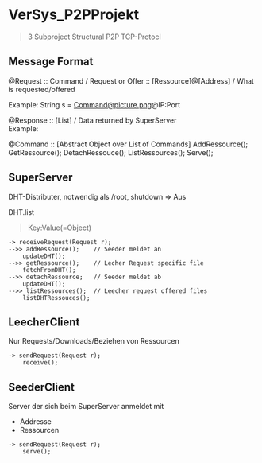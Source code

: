 # VerSys_P2PProjekt
> 3 Subproject
> Structural P2P
> TCP-Protocl

## Message Format
@Request  :: Command 			/ Request or Offer
	  :: [Ressource]@[Address] 	/ What is requested/offered

Example:
	String s = Command@picture.png@IP:Port

@Response :: [List<String>]		/ Data returned by SuperServer 	
Example:
	
@Command :: [Abstract Object over List of Commands]
	AddRessource();
	GetRessource();
	DetachRessouce();
	ListRessources();
	Serve();		

## SuperServer
DHT-Distributer, notwendig als /root, shutdown => Aus

DHT.list
> Key:Value(=Object)

```
-> receiveRequest(Request r);
-->> addRessource();	// Seeder meldet an
	updateDHT();	
-->> getRessource();	// Lecher Request specific file
	fetchFromDHT();
-->> detachRessource;	// Seeder meldet ab
	updateDHT();
-->> listRessources();	// Leecher request offered files
	listDHTRessouces();
```


## LeecherClient
Nur Requests/Downloads/Beziehen von Ressourcen

```
-> sendRequest(Request r);
	receive();
```

## SeederClient
Server der sich beim SuperServer anmeldet mit
* Addresse
* Ressourcen

```
-> sendRequest(Request r);
	serve();
```
